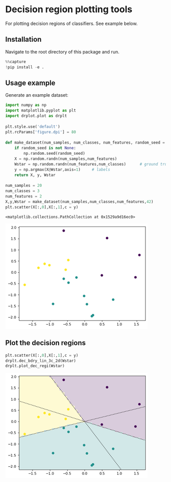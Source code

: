 # Decision region plotting tools

For plotting decision regions of classifiers. See example below.

## Installation

Navigate to the root directory of this package and run.


```python
%%capture
!pip install -e .
```

## Usage example

Generate an example dataset:


```python
import numpy as np
import matplotlib.pyplot as plt
import drplot.plot as drplt

plt.style.use('default')
plt.rcParams['figure.dpi'] = 80

def make_dataset(num_samples, num_classes, num_features, random_seed = None):
    if random_seed is not None:
        np.random.seed(random_seed)
    X = np.random.randn(num_samples,num_features)
    Wstar = np.random.randn(num_features,num_classes)      # ground truth classifier
    y = np.argmax(X@Wstar,axis=1)     # labels
    return X, y, Wstar

num_samples = 20
num_classes = 3
num_features = 2
X,y,Wstar = make_dataset(num_samples,num_classes,num_features,42)
plt.scatter(X[:,0],X[:,1],c = y)
```




    <matplotlib.collections.PathCollection at 0x1529a9d16ec0>




    
![png](README_files/README_4_1.png)
    


## Plot the decision regions


```python
plt.scatter(X[:,0],X[:,1],c = y)
drplt.dec_bdry_lin_3c_2d(Wstar)
drplt.plot_dec_regi(Wstar)
```


    
![png](README_files/README_6_0.png)
    



```python

```
